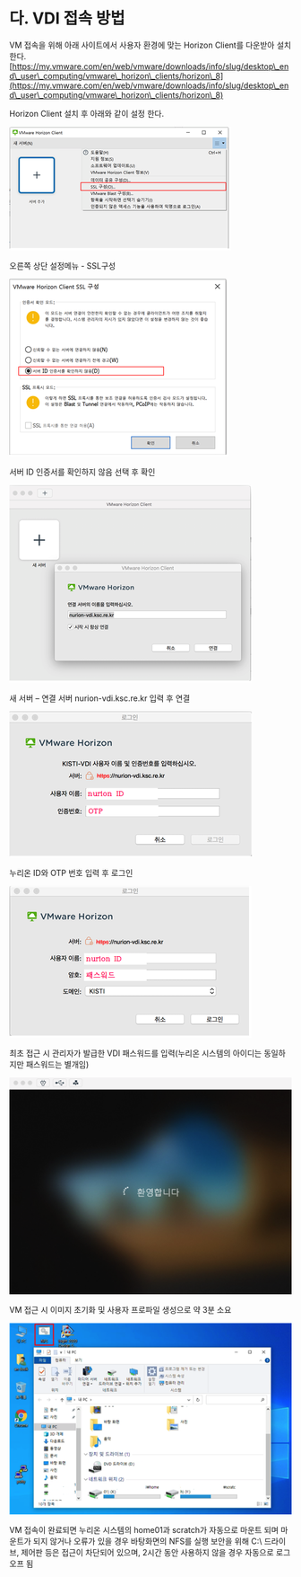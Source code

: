 # 다. VDI 접속 방법

VM 접속을 위해 아래 사이트에서 사용자 환경에 맞는 Horizon Client를 다운받아 설치한다.\
[https://my.vmware.com/en/web/vmware/downloads/info/slug/desktop\_end\_user\_computing/vmware\_horizon\_clients/horizon\_8](https://my.vmware.com/en/web/vmware/downloads/info/slug/desktop\_end\_user\_computing/vmware\_horizon\_clients/horizon\_8)

Horizon Client 설치 후 아래와 같이 설정 한다.

![](<../../../../.gitbook/assets/VDI 접속 방법.png>)

오른쪽 상단 설정메뉴 - SSL구성

![](<../../../../.gitbook/assets/VDI 접속 방법(1).png>)

서버 ID 인증서를 확인하지 않음 선택 후 확인

![](<../../../../.gitbook/assets/VDI 접속 방법(2).png>)

새 서버 – 연결 서버 nurion-vdi.ksc.re.kr 입력 후 연결

![](<../../../../.gitbook/assets/VDI 접속 방법(3).png>)

누리온 ID와 OTP 번호 입력 후 로그인

![](<../../../../.gitbook/assets/VDI 접속 방법(4).png>)

최초 접근 시 관리자가 발급한 VDI 패스워드를 입력(누리온 시스템의 아이디는 동일하지만 패스워드는 별개임)&#x20;

![](<../../../../.gitbook/assets/VDI 접속 방법(5).png>)

VM 접근 시 이미지 초기화 및 사용자 프로파일 생성으로 약 3분 소요

![](<../../../../.gitbook/assets/VDI 접속 방법(6).png>)

VM 접속이 완료되면 누리온 시스템의 home01과 scratch가 자동으로 마운트 되며 마운트가 되지 않거나 오류가 있을 경우 바탕화면의 NFS를 실행 보안을 위해 C:\ 드라이브, 제어판 등은 접근이 차단되어 있으며, 2시간 동안 사용하지 않을 경우 자동으로 로그오프 됨
